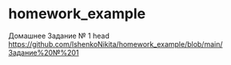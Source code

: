 # homework_example
Домашнее Задание № 1 
head 
https://github.com/IshenkoNikita/homework_example/blob/main/Задание%20№%201
